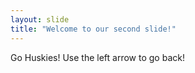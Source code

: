 ```yaml
---
layout: slide
title: "Welcome to our second slide!"
---
```

Go Huskies!
Use the left arrow to go back!
